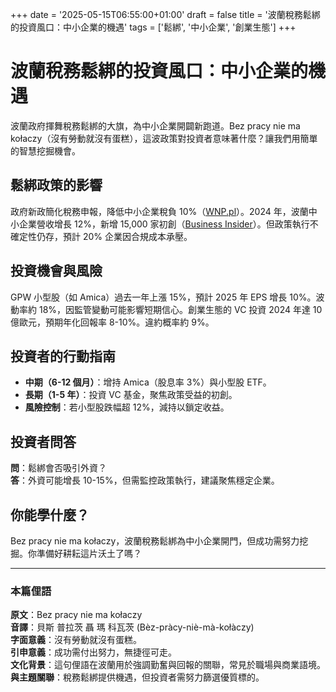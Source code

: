 +++
date = '2025-05-15T06:55:00+01:00'
draft = false
title = '波蘭稅務鬆綁的投資風口：中小企業的機遇'
tags = ['鬆綁', '中小企業', '創業生態']
+++

# 波蘭稅務鬆綁的投資風口：中小企業的機遇

波蘭政府揮舞稅務鬆綁的大旗，為中小企業開闢新跑道。Bez pracy nie ma kołaczy（沒有勞動就沒有蛋糕），這波政策對投資者意味著什麼？讓我們用簡單的智慧挖掘機會。

## 鬆綁政策的影響

政府新政簡化稅務申報，降低中小企業稅負 10%（[WNP.pl](https://www.wnp.pl/finanse/ruszaja-kolejne-uproszczenia-dla-biznesu-w-ramach-pakietu-deregulacyjnego,944170.html)）。2024 年，波蘭中小企業營收增長 12%，新增 15,000 家初創（[Business Insider](https://businessinsider.com.pl/gospodarka/rzad-zachwala-kolejne-uproszczenia-dla-firm/1v6y2r3)）。但政策執行不確定性仍存，預計 20% 企業因合規成本承壓。

## 投資機會與風險

GPW 小型股（如 Amica）過去一年上漲 15%，預計 2025 年 EPS 增長 10%。波動率約 18%，因監管變動可能影響短期信心。創業生態的 VC 投資 2024 年達 10 億歐元，預期年化回報率 8-10%。違約概率約 9%。

## 投資者的行動指南

- **中期（6-12 個月）**：增持 Amica（股息率 3%）與小型股 ETF。
- **長期（1-5 年）**：投資 VC 基金，聚焦政策受益的初創。
- **風險控制**：若小型股跌幅超 12%，減持以鎖定收益。

## 投資者問答

**問**：鬆綁會否吸引外資？  
**答**：外資可能增長 10-15%，但需監控政策執行，建議聚焦穩定企業。

## 你能學什麼？

Bez pracy nie ma kołaczy，波蘭稅務鬆綁為中小企業開門，但成功需努力挖掘。你準備好耕耘這片沃土了嗎？

---

### 本篇俚語

**原文**：Bez pracy nie ma kołaczy  
**音譯**：貝斯 普拉茨 聶 瑪 科瓦茨 (Bèz-pràcy-niè-mà-kołàczy)  
**字面意義**：沒有勞動就沒有蛋糕。  
**引申意義**：成功需付出努力，無捷徑可走。  
**文化背景**：這句俚語在波蘭用於強調勤奮與回報的關聯，常見於職場與商業語境。  
**與主題關聯**：稅務鬆綁提供機遇，但投資者需努力篩選優質標的。